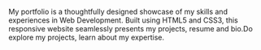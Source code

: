 My portfolio is a thoughtfully designed showcase of my skills and experiences in Web Development. Built using HTML5 and CSS3, this responsive website seamlessly presents my projects, resume and bio.Do explore my projects, learn about my expertise.
